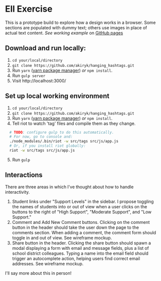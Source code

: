 # Ell Exercise

This is a prototype build to explore how a design works in a browser. Some sections are populated with dummy text; others use images in place of actual text content.
*See working example* on [GitHub pages](https://akiryk.github.io/.../index.html)

## Download and run locally:
1. `cd your/local/directory`
2. `git clone https://github.com/akiryk/hanging_hashtags.git`
3. Run `yarn` ([yarn package manager](https://yarnpkg.com/en/)) *or* `npm install`.
4. Run `gulp server`
5. Visit http://localhost:3000/

## Set up local working environment
1. `cd your/local/directory`
2. `git clone https://github.com/akiryk/hanging_hashtags.git`
3. Run `yarn` ([yarn package manager](https://yarnpkg.com/en/)) *or* `npm install`.
4. Tell riot to watch 'tag' files and compile them as they change.
```bash
  # TODO: configure gulp to do this automatically.
  # For now, go to console and:
  ./node_modules/.bin/riot -w src/tags src/js/app.js
  # Or, if you install riot globally:
  riot -w src/tags src/js/app.js
```
5. Run `gulp`

## Interactions
There are three areas in which I've thought about how to handle interactivity.

1. Student links under "Support Levels" in the sidebar. I propose toggling the names of students into or out of view when a user clicks on the buttons to the right of "High Support", "Moderate Support", and "Low Support."
2. Comment and Add New Comment buttons. Clicking on the comment button in the header should take the user down the page to the comments section. When adding a comment, the comment form should toggle in and out of view. See wireframe mockup.
3. Share button in the header. Clicking the share button should spawn a modal displaying a form with email and message fields, plus a list of school district colleagues. Typing a name into the email field should trigger an autocomplete action, helping users find correct email addresses. See wireframe mockup.

I'll say more about this in person!
